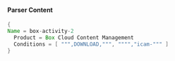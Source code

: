 #### Parser Content
```Java
{
Name = box-activity-2
  Product = Box Cloud Content Management
  Conditions = [ """,DOWNLOAD,""", """","icam-""" ]
}
```